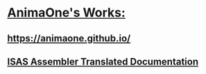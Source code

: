# <a href="https://animaone.github.io/">AnimaOne's Works:</a>

## <a href="https://animaone.github.io/"> https://animaone.github.io/</a>

## <a href="https://animaone.github.io/isas/translated_pages_1.html">ISAS Assembler Translated Documentation </a>

